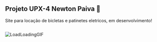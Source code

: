 ## Projeto UPX-4 Newton Paiva 📖

Site para locação de bicletas e patinetes eletricos, em desenvolvimento!

##

![LoadLoadingGIF](https://github.com/user-attachments/assets/2874d288-6d38-4eee-9027-b09f55652e64)

